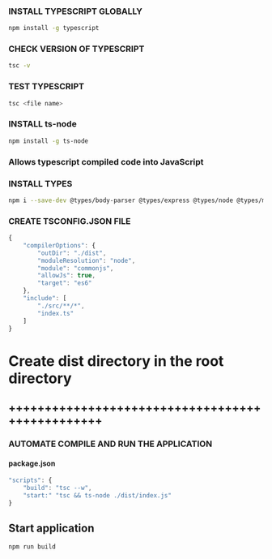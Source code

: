 ### INSTALL TYPESCRIPT GLOBALLY

```sh
npm install -g typescript
```

### CHECK VERSION OF TYPESCRIPT

```sh
tsc -v
```

### TEST TYPESCRIPT

```sh
tsc <file name>
```

### INSTALL ts-node

```sh
npm install -g ts-node
```

### Allows typescript compiled code into JavaScript

### INSTALL TYPES

```sh
npm i --save-dev @types/body-parser @types/express @types/node @types/mongoose
```

### CREATE TSCONFIG.JSON FILE

```js
{
    "compilerOptions": {
        "outDir": "./dist",
        "moduleResolution": "node",
        "module": "commonjs",
        "allowJs": true,
        "target": "es6"
    },
    "include": [
        "./src/**/*",
        "index.ts"
    ]
}
```

# Create dist directory in the root directory

## ++++++++++++++++++++++++++++++++++++++++++++++++

### AUTOMATE COMPILE AND RUN THE APPLICATION

#### package.json

```js
"scripts": {
    "build": "tsc --w",
    "start:" "tsc && ts-node ./dist/index.js"
}
```

## Start application

```sh
npm run build
```
